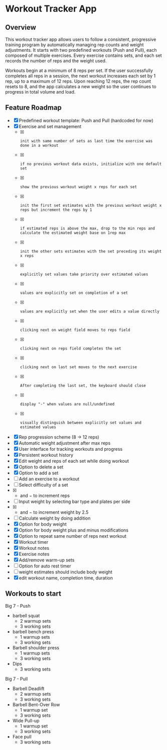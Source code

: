# Workout Tracker App

## Overview

This workout tracker app allows users to follow a consistent, progressive training program by automatically managing rep counts and weight adjustments. It starts with two predefined workouts (Push and Pull), each composed of multiple exercises. Every exercise contains sets, and each set records the number of reps and the weight used.

Workouts begin at a minimum of 8 reps per set. If the user successfully completes all reps in a session, the next workout increases each set by 1 rep, up to a maximum of 12 reps. Upon reaching 12 reps, the rep count resets to 8, and the app calculates a new weight so the user continues to progress in total volume and load.

## Feature Roadmap

- [x] Predefined workout template: Push and Pull (hardcoded for now)
- [x] Exercise and set management
  - [x]     init with same number of sets as last time the exercise was done in a workout
  - [x]     if no previous workout data exists, initialize with one default set
  - [x]     show the previous workout weight x reps for each set
  - [x]     init the first set estimates with the previous workout weight x reps but increment the reps by 1
  - [x]     if estimated reps is above the max, drop to the min reps and calculate the estimated weight base on 1rep max
  - [x]     init the other sets estimates with the set preceding its weight x reps
  - [x]     explicitly set values take priority over estimated values
  - [x]     values are explicitly set on completion of a set
  - [x]     values are explicitly set when the user edits a value directly
  - [x]     clicking next on weight field moves to reps field
  - [x]     clicking next on reps field completes the set
  - [x]     clicking next on last set moves to the next exercise
  - [x]     After completing the last set, the keyboard should close
  - [x]     display "-" when values are null/undefined
  - [x]     visually distinguish between explicitly set values and estimated values
- [x] Rep progression scheme (8 → 12 reps)
- [x] Automatic weight adjustment after max reps
- [x] User interface for tracking workouts and progress
- [x] Persistent workout history
- [x] Edit weight and reps of each set while doing workout
- [x] Option to delete a set
- [x] Option to add a set
- [ ] Add an exercise to a workout
- [ ] Select difficulty of a set
- [x] - and − to increment reps
- [ ] Input weight by selecting bar type and plates per side
- [x] - and − to increment weight by 2.5
- [ ] Calculate weight by doing addition
- [x] Option for body weight
- [x] Option for body weight plus and minus modifications
- [x] Option to repeat same number of reps next workout
- [x] Workout timer
- [x] Workout notes
- [x] Exercise notes
- [x] Add/remove warm-up sets
- [ ] Option for auto rest timer
- [ ] weight estimates should include body weight
- [x] edit workout name, completion time, duration

## Workouts to start

Big 7 - Push

- barbell squat
  - 2 warmup sets
  - 3 working sets
- barbell bench press
  - 1 warmup sets
  - 3 working sets
- Barbell shoulder press
  - 1 warmup sets
  - 3 working sets
- Dips
  - 3 working sets

Big 7 - Pull

- Barbell Deadlift
  - 2 warmup sets
  - 3 working sets
- Barbell Bent-Over Row
  - 1 warmup set
  - 3 working sets
- Wide Pull-up
  - 1 warmup set
  - 3 working sets
- Face pull
  - 3 working sets
